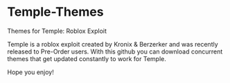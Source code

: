 # Temple-Themes
Themes for Temple: Roblox Exploit

Temple is a roblox exploit created by Kronix & Berzerker and was recently released to Pre-Order users. With this github you can download concurrent themes that get updated constantly to work for Temple.

Hope you enjoy!
